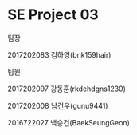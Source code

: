 SE Project 03
===================================
팀장  
  
2017202083 김하영(bnk159hair)  
  
팀원  
  
2017202097 강동훈(rkdehdgns1230)  
  
2017202008 남건우(gunu9441)  

2016722027 백승건(BaekSeungGeon)